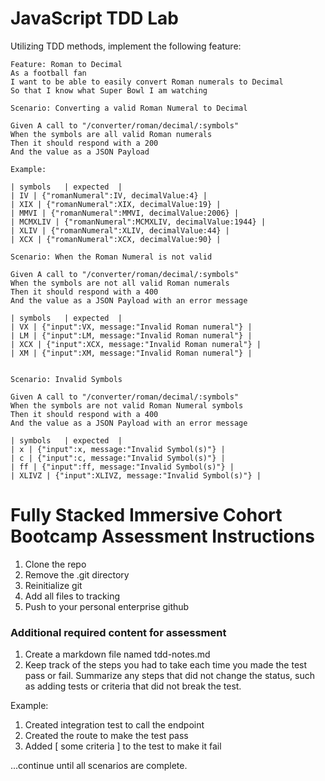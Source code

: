 # JavaScript TDD Lab

Utilizing TDD methods, implement the following feature:

```gherkin
Feature: Roman to Decimal
As a football fan
I want to be able to easily convert Roman numerals to Decimal
So that I know what Super Bowl I am watching

Scenario: Converting a valid Roman Numeral to Decimal

Given A call to "/converter/roman/decimal/:symbols"
When the symbols are all valid Roman numerals
Then it should respond with a 200
And the value as a JSON Payload

Example:

| symbols	| expected	| 
| IV | {"romanNumeral":IV, decimalValue:4} |
| XIX | {"romanNumeral":XIX, decimalValue:19} |
| MMVI | {"romanNumeral":MMVI, decimalValue:2006} |
| MCMXLIV | {"romanNumeral":MCMXLIV, decimalValue:1944} |
| XLIV | {"romanNumeral":XLIV, decimalValue:44} |
| XCX | {"romanNumeral":XCX, decimalValue:90} |

Scenario: When the Roman Numeral is not valid

Given A call to "/converter/roman/decimal/:symbols"
When the symbols are not all valid Roman numerals
Then it should respond with a 400
And the value as a JSON Payload with an error message

| symbols	| expected	| 
| VX | {"input":VX, message:"Invalid Roman numeral"} |
| LM | {"input":LM, message:"Invalid Roman numeral"} |
| XCX | {"input":XCX, message:"Invalid Roman numeral"} |
| XM | {"input":XM, message:"Invalid Roman numeral"} |


Scenario: Invalid Symbols

Given A call to "/converter/roman/decimal/:symbols"
When the symbols are not valid Roman Numeral symbols
Then it should respond with a 400
And the value as a JSON Payload with an error message

| symbols	| expected	| 
| x | {"input":x, message:"Invalid Symbol(s)"} |
| c | {"input":c, message:"Invalid Symbol(s)"} |
| ff | {"input":ff, message:"Invalid Symbol(s)"} |
| XLIVZ | {"input":XLIVZ, message:"Invalid Symbol(s)"} |
```

# Fully Stacked Immersive Cohort Bootcamp Assessment Instructions

1. Clone the repo
1. Remove the .git directory
1. Reinitialize git
1. Add all files to tracking
1. Push to your personal enterprise github


### Additional required content for assessment

1. Create a markdown file named tdd-notes.md
1. Keep track of the steps you had to take each time you made the test pass or fail.  Summarize any steps that did not change the status, such as adding tests or criteria that did not break the test.

Example:

1. Created integration test to call the endpoint
1. Created the route to make the test pass
1. Added [ some criteria ] to the test to make it fail

...continue until all scenarios are complete.